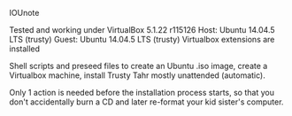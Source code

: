 IOUnote

Tested and working under 
  VirtualBox 5.1.22 r115126
  Host: Ubuntu 14.04.5 LTS (trusty)
  Guest: Ubuntu 14.04.5 LTS (trusty)
  Virtualbox extensions are installed

Shell scripts and preseed files to create an Ubuntu .iso image,
create a Virtualbox machine,
install Trusty Tahr mostly unattended (automatic).

Only 1 action is needed before the installation process starts, so that you don't accidentally burn a CD and later re-format your kid sister's computer.


